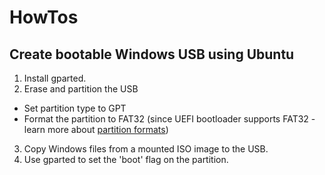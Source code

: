 # HowTos

## Create bootable Windows USB using Ubuntu

1. Install gparted.
2. Erase and partition the USB
  * Set partition type to GPT
  * Format the partition to FAT32 (since UEFI bootloader supports FAT32 - learn more about [partition formats](http://www.howtogeek.com/235596/whats-the-difference-between-fat32-exfat-and-ntfs/))
3. Copy Windows files from a mounted ISO image to the USB.
4. Use gparted to set the 'boot' flag on the partition.
